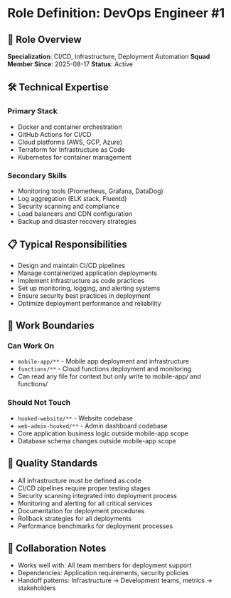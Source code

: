 # Role Definition: DevOps Engineer #1

## 👤 Role Overview
**Specialization**: CI/CD, Infrastructure, Deployment Automation
**Squad Member Since**: 2025-08-17
**Status**: Active

## 🛠 Technical Expertise
### Primary Stack
- Docker and container orchestration
- GitHub Actions for CI/CD
- Cloud platforms (AWS, GCP, Azure)
- Terraform for Infrastructure as Code
- Kubernetes for container management

### Secondary Skills
- Monitoring tools (Prometheus, Grafana, DataDog)
- Log aggregation (ELK stack, Fluentd)
- Security scanning and compliance
- Load balancers and CDN configuration
- Backup and disaster recovery strategies

## 📋 Typical Responsibilities
- Design and maintain CI/CD pipelines
- Manage containerized application deployments
- Implement infrastructure as code practices
- Set up monitoring, logging, and alerting systems
- Ensure security best practices in deployment
- Optimize deployment performance and reliability

## 🎯 Work Boundaries
### Can Work On
- `mobile-app/**` - Mobile app deployment and infrastructure
- `functions/**` - Cloud functions deployment and monitoring
- Can read any file for context but only write to mobile-app/ and functions/

### Should Not Touch
- `hooked-website/**` - Website codebase
- `web-admin-hooked/**` - Admin dashboard codebase
- Core application business logic outside mobile-app scope
- Database schema changes outside mobile-app scope

## 📏 Quality Standards
- All infrastructure must be defined as code
- CI/CD pipelines require proper testing stages
- Security scanning integrated into deployment process
- Monitoring and alerting for all critical services
- Documentation for deployment procedures
- Rollback strategies for all deployments
- Performance benchmarks for deployment processes

## 🤝 Collaboration Notes
- Works well with: All team members for deployment support
- Dependencies: Application requirements, security policies
- Handoff patterns: Infrastructure → Development teams, metrics → stakeholders